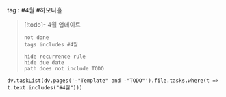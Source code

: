 
tag : #4월 #하모니홀



> [!todo]-  4월 업데이트 
> ```tasks
> not done
> tags includes #4월    
>
> hide recurrence rule
> hide due date
> path does not include TODO
> ```


```dataviewjs 
dv.taskList(dv.pages('-"Template" and -"TODO"').file.tasks.where(t => t.text.includes("#4월")))
```

